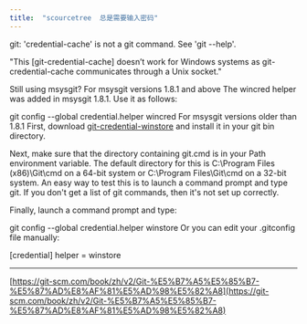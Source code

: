 ```yaml
---
title:  "scourcetree  总是需要输入密码"
---
```




git: 'credential-cache' is not a git command. See 'git --help'.



"This [git-credential-cache] doesn’t work for Windows systems as git-credential-cache communicates through a Unix socket."


Still using msysgit? For msysgit versions 1.8.1 and above
The wincred helper was added in msysgit 1.8.1. Use it as follows:

git config --global credential.helper wincred
For msysgit versions older than 1.8.1
First, download [git-credential-winstore](https://github.com/anurse/git-credential-winstore/downloads) and install it in your git bin directory.

Next, make sure that the directory containing git.cmd is in your Path environment variable. The default directory for this is C:\Program Files (x86)\Git\cmd on a 64-bit system or C:\Program Files\Git\cmd on a 32-bit system. An easy way to test this is to launch a command prompt and type git. If you don't get a list of git commands, then it's not set up correctly.

Finally, launch a command prompt and type:

git config --global credential.helper winstore
Or you can edit your .gitconfig file manually:

[credential]
    helper = winstore






-----------------------------------










[https://git-scm.com/book/zh/v2/Git-%E5%B7%A5%E5%85%B7-%E5%87%AD%E8%AF%81%E5%AD%98%E5%82%A8](https://git-scm.com/book/zh/v2/Git-%E5%B7%A5%E5%85%B7-%E5%87%AD%E8%AF%81%E5%AD%98%E5%82%A8)